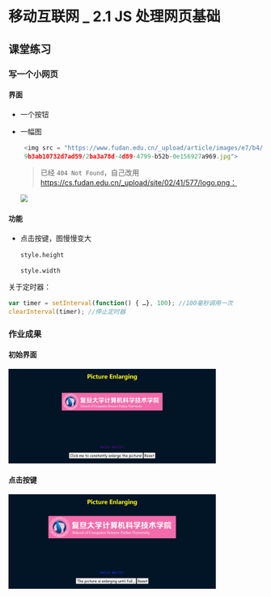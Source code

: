 # 移动互联网 _ 2.1 JS 处理网页基础

## 课堂练习

### 写一个小网页

#### 界面

- 一个按钮

- 一幅图

  ```javascript
   <img src = "https://www.fudan.edu.cn/_upload/article/images/e7/b4/0af263754b3b
   9b3ab10732d7ad59/2ba3a78d-4d89-4799-b52b-0e156927a969.jpg">
  ```

  > 已经 `404 Not Found`，自己改用 https://cs.fudan.edu.cn/_upload/site/02/41/577/logo.png：

  <img src="https://cs.fudan.edu.cn/_upload/site/02/41/577/logo.png" style="zoom: 90%">

#### 功能

- 点击按键，图慢慢变大

  `style.height`

  `style.width`

关于定时器：

```javascript
var timer = setInterval(function() { …}, 100); //100毫秒调用一次
clearInterval(timer); //停止定时器
```

### 作业成果

#### 初始界面

<img src=".\effect_1.PNG" alt="effect_1" style="zoom: 40%;" />

#### 点击按键

<img src=".\effect_2.PNG" alt="effect_2" style="zoom: 40%;" />